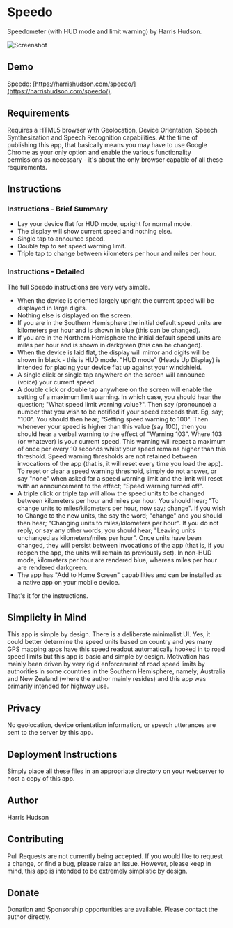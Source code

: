 # Speedo
Speedometer (with HUD mode and limit warning) by Harris Hudson.

![Screenshot](https://harrishudson.com/github/speedo_snapshot1.png)

## Demo
Speedo: [https://harrishudson.com/speedo/](https://harrishudson.com/speedo/).
 

## Requirements
Requires a HTML5 browser with Geolocation, Device Orientation, Speech Synthesization and Speech Recognition capabilities.  At the time of publishing this app, that basically means you may have to use Google Chrome as your only option and enable the various functionality permissions as necessary - it's about the only browser capable of all these requirements.


## Instructions
 
### Instructions - Brief Summary

- Lay your device flat for HUD mode, upright for normal mode.
- The display will show current speed and nothing else.
- Single tap to announce speed.
- Double tap to set speed warning limit.
- Triple tap to change between kilometers per hour and miles per hour.
 
### Instructions - Detailed
The full Speedo instructions are very very simple.

- When the device is oriented largely upright the current speed will be displayed in large digits.
- Nothing else is displayed on the screen.
- If you are in the Southern Hemisphere the initial default speed units are kilometers per hour and is shown in blue (this can be changed).
- If you are in the Northern Hemisphere the initial default speed units are miles per hour and is shown in darkgreen (this can be changed).
- When the device is laid flat, the display will mirror and digits will be shown in black - this is HUD mode.
  "HUD mode" (Heads Up Display) is intended for placing your device flat up against your windshield.
- A single click or single tap anywhere on the screen will announce (voice) your current speed.
- A double click or double tap anywhere on the screen will enable the setting of a maximum limit warning.
  In which case, you should hear the question; "What speed limit warning value?". Then say (pronounce) a number
  that you wish to be notified if your speed exceeds that.  Eg, say; "100".  You should then hear;
  "Setting speed warning to 100".  Then whenever your speed is higher than this value (say 100),
  then you should hear a verbal warning to the effect of "Warning 103".
  Where 103 (or whatever) is your current speed.  This warning will repeat a maximum of once per every 10
  seconds whilst your speed remains higher than this threshold.  Speed warning thresholds are not retained
  between invocations of the app (that is, it will reset every time you load the app).  To reset or clear a
  speed warning threshold, simply do not answer, or say "none" when asked for a speed warning limit and the
  limit will reset with an announcement to the effect; "Speed warning turned off".
- A triple click or triple tap will allow the speed units to be changed between kilometers per hour and
  miles per hour.  You should hear; "To change units to miles/kilometers per hour, now say; change".  If you
  wish to Change to the new units, the say the word; "change" and you should then hear; "Changing units
  to miles/kilometers per hour".  If you do not reply, or say any other words, you should hear; "Leaving
  units unchanged as kilometers/miles per hour".  Once units have been changed, they will persist between
  invocations of the app (that is, if you reopen the app, the units will remain as previously set).
  In non-HUD mode, kilometers per hour are rendered blue, whereas miles per hour are rendered darkgreen.
- The app has "Add to Home Screen" capabilities and can be installed as a native app on your mobile device.
 

That's it for the instructions.
 

## Simplicity in Mind
This app is simple by design.  There is a deliberate minimalist UI.  Yes, it could better determine the speed units based on country and yes many GPS mapping apps have this speed readout automatically hooked in to road speed limits but this app is basic and simple by design.  Motivation has mainly been driven by very rigid enforcement of road speed limits by authorities in some countries in the Southern Hemisphere, namely; Australia and New Zealand (where the author mainly resides) and this app was primarily intended for highway use.
 

## Privacy
No geolocation, device orientation information, or speech utterances are sent to the server by this app.
 

## Deployment Instructions
Simply place all these files in an appropriate directory on your webserver to host a copy of this app.
 

## Author
Harris Hudson
 

## Contributing
Pull Requests are not currently being accepted.  If you would like to request a change, or find a bug, please raise an issue.  However, please keep in mind, this app is intended to be extremely simplistic by design.
 

## Donate
Donation and Sponsorship opportunities are available.  Please contact the author directly.
 
